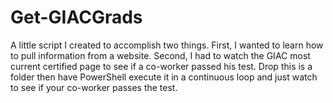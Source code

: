 # Get-GIACGrads  

A little script I created to accomplish two things.  First, I wanted to learn how to pull information from a website.  Second, I had to watch the GIAC most current certified page to see if a co-worker passed his test.  Drop this is a folder then have PowerShell execute it in a continuous loop and just watch to see if your co-worker passes the test.  
